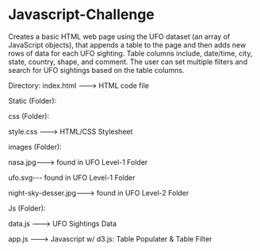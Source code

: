 # Javascript-Challenge

Creates a basic HTML web page using the UFO dataset (an array of JavaScript objects), that appends a table to the page and then adds new rows of data for each UFO sighting. Table columns include, date/time, city, state, country, shape, and comment. The user can set multiple filters and search for UFO sightings based on the table columns.

Directory:
index.html ---> HTML code file

Static (Folder):

  css (Folder):

   style.css ---> HTML/CSS Stylesheet
  
  images (Folder):

  nasa.jpg---> found in UFO Level-1 Folder

  ufo.svg--- found in UFO Level-1 Folder
  
  night-sky-desser.jpg---> found in UFO Level-2 Folder

Js (Folder):

data.js ---> UFO Sightings Data

app.js ---> Javascript w/ d3.js: Table Populater & Table Filter
